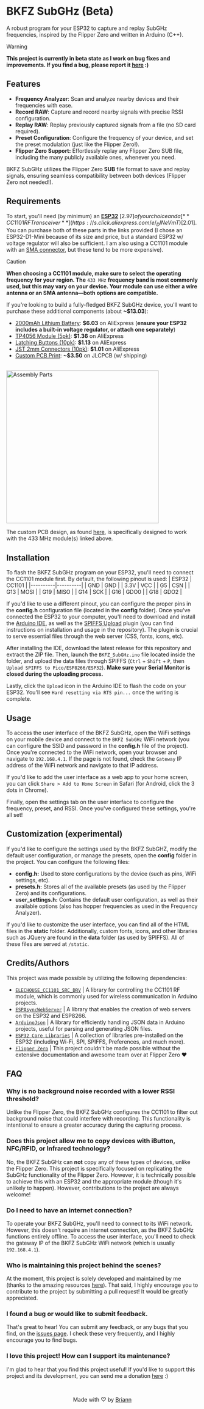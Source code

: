 # BKFZ SubGHz (Beta)
A robust program for your ESP32 to capture and replay SubGHz frequencies, inspired by the Flipper Zero and written in Arduino (C++).

> [!WARNING]
> **This project is currently in beta state as I work on bug fixes and improvements. If you find a bug, please report it <a href='https://github.com/BrianWalczak/BKFZ-SubGHz/issues'>here</a> :)**

## Features
- **Frequency Analyzer**: Scan and analyze nearby devices and their frequencies with ease.
- **Record RAW**: Capture and record nearby signals with precise RSSI configuration.
- **Replay RAW**: Replay previously captured signals from a file (no SD card required).
- **Preset Configuration**: Configure the frequency of your device, and set the preset modulation (just like the Flipper Zero!).
- **Flipper Zero Support:** Effortlessly replay any Flipper Zero SUB file, including the many publicly available ones, whenever you need.

BKFZ SubGHz utilizes the Flipper Zero **SUB** file format to save and replay signals, ensuring seamless compatibility between both devices (Flipper Zero not needed!).

## Requirements
To start, you'll need (by minimum) an [**ESP32**](https://s.click.aliexpress.com/e/_DCh9q31) [$2.97] of your choice and a [**CC1101 RF Transceiver**](https://s.click.aliexpress.com/e/_DlNeVmT) [$2.01]. You can purchase both of these parts in the links provided (I chose an ESP32-D1-Mini because of its size and price, but a standard ESP32 w/ voltage regulator will also be sufficient. I am also using a CC1101 module with an [SMA connector](https://s.click.aliexpress.com/e/_Dn4dKAr), but these tend to be more expensive).

> [!CAUTION]
> **When choosing a CC1101 module, make sure to select the operating frequency for your region. The** `433 MHz` **frequency band is most commonly used, but this may vary on your device. Your module can use either a wire antenna or an SMA antenna—both options are compatible.**

If you're looking to build a fully-fledged BKFZ SubGHz device, you'll want to purchase these additional components (about **~$13.03**):
- [2000mAh Lithium Battery](https://s.click.aliexpress.com/e/_DnKGR3V): **$6.03** on AliExpress (**ensure your ESP32 includes a built-in voltage regulator, or attach one separately**)
- [TP4056 Module (5pk)](https://s.click.aliexpress.com/e/_Dd8V8J1): **$1.36** on AliExpress
- [Latching Buttons (10pk)](https://s.click.aliexpress.com/e/_DkSsHEL): **$1.13** on AliExpress 
- [JST 2mm Connectors (10pk)](https://s.click.aliexpress.com/e/_DCTEiy7): **$1.01** on AliExpress 
- [Custom PCB Print](https://github.com/BrianWalczak/BKFZ-SubGHz/tree/main/KiCad_PCB#bkfz-subghz---kicad-pcb): **~$3.50** on JLCPCB (w/ shipping)
<br>
<img src="https://github.com/user-attachments/assets/beffe9a9-9035-4349-9055-57c599767048" alt="Assembly Parts" width="400"/>

The custom PCB design, as found [here](https://github.com/BrianWalczak/BKFZ-SubGHz/tree/main/KiCad_PCB#bkfz-subghz---kicad-pcb), is specifically designed to work with the 433 MHz module(s) linked above.

## Installation
To flash the BKFZ SubGHz program on your ESP32, you'll need to connect the CC1101 module first. By default, the following pinout is used:
| ESP32 | CC1101 |
|----------|----------|
| GND | GND |
| 3.3V | VCC |
| G5 | CSN |
| G13 | MOSI |
| G19 | MISO |
| G14 | SCK |
| G16 | GDO0 |
| G18 | GDO2 |

If you'd like to use a different pinout, you can configure the proper pins in the **config.h** configuration file (located in the **config** folder).
Once you've connected the ESP32 to your computer, you'll need to download and install the [Arduino IDE](https://www.arduino.cc/en/software), as well as the [SPIFFS Upload](https://github.com/espx-cz/arduino-spiffs-upload) plugin (you can find instructions on installation and usage in the repository). The plugin is crucial to serve essential files through the web server (CSS, fonts, icons, etc).

After installing the IDE, download the latest release for this repository and extract the ZIP file. Then, launch the `BKFZ_SubGHz.ino` file located inside the folder, and upload the data files through SPIFFS (`Ctrl` + `Shift` + `P`, then `Upload SPIFFS to Pico/ESP8266/ESP32`). **Make sure your Serial Monitor is closed during the uploading process.**

Lastly, click the `Upload` icon in the Arduino IDE to flash the code on your ESP32. You'll see `Hard resetting via RTS pin...` once the writing is complete.

## Usage
To access the user interface of the BKFZ SubGHz, open the WiFi settings on your mobile device and connect to the `BKFZ SubGHz` WiFi network (you can configure the SSID and password in the **config.h** file of the project). Once you're connected to the WiFi network, open your browser and navigate to `192.168.4.1`. If the page is not found, check the `Gateway` IP address of the WiFi network and navigate to that IP address.

If you'd like to add the user interface as a web app to your home screen, you can click `Share > Add to Home Screen` in Safari (for Android, click the 3 dots in Chrome).

Finally, open the settings tab on the user interface to configure the frequency, preset, and RSSI. Once you've configured these settings, you're all set!

## Customization (experimental)
If you'd like to configure the settings used by the BKFZ SubGHZ, modify the default user configuration, or manage the presets, open the **config** folder in the project. You can configure the following files:
- **config.h:** Used to store configurations by the device (such as pins, WiFi settings, etc).
- **presets.h:** Stores all of the available presets (as used by the Flipper Zero) and its configurations.
- **user_settings.h:** Contains the default user configuration, as well as their available options (also has hopper frequencies as used in the Frequency Analyzer).

If you'd like to customize the user interface, you can find all of the HTML files in the **static** folder. Additionally, custom fonts, icons, and other libraries such as JQuery are found in the **data** folder (as used by SPIFFS). All of these files are served at `/static`.

## Credits/Authors
This project was made possible by utilizing the following dependencies:
- [`ELECHOUSE_CC1101_SRC_DRV`](https://www.arduino.cc/reference/en/libraries/smartrc-cc1101-driver-lib/) | A library for controlling the CC1101 RF module, which is commonly used for wireless communication in Arduino projects.
- [`ESPAsyncWebServer`](https://www.arduino.cc/reference/en/libraries/espasyncwebserver/) | A library that enables the creation of web servers on the ESP32 and ESP8266.
- [`ArduinoJson`](https://www.arduino.cc/reference/en/libraries/arduinojson/) | A library for efficiently handling JSON data in Arduino projects, useful for parsing and generating JSON files.
- [`ESP32 Core Libraries`](https://github.com/espressif/arduino-esp32/tree/master/libraries) | A collection of libraries pre-installed on the ESP32 (including Wi-Fi, SPI, SPIFFS, Preferences, and much more).
- [`Flipper Zero`](https://github.com/flipperdevices/flipperzero-firmware) | This project couldn't be made possible without the extensive documentation and awesome team over at Flipper Zero ♥

## FAQ
### Why is no background noise recorded with a lower RSSI threshold?
Unlike the Flipper Zero, the BKFZ SubGHz configures the CC1101 to filter out background noise that could interfere with recording. This functionality is intentional to ensure a greater accuracy during the capturing process.

### Does this project allow me to copy devices with iButton, NFC/RFID, or Infrared technology?
No, the BKFZ SubGHz can **not** copy any of these types of devices, unlike the Flipper Zero. This project is specifically focused on replicating the SubGHz functionality of the Flipper Zero. However, it is technically possible to achieve this with an ESP32 and the appropriate module (though it's unlikely to happen). However, contributions to the project are always welcome!

### Do I need to have an internet connection?
To operate your BKFZ SubGHz, you'll need to connect to its WiFi network. However, this doesn't require an internet connection, as the BKFZ SubGHz functions entirely offline. To access the user interface, you'll need to check the gateway IP of the BKFZ SubGHz WiFi network (which is usually `192.168.4.1`).

### Who is maintaining this project behind the scenes?
At the moment, this project is solely developed and maintained by me (thanks to the amazing resources [here](#creditsauthors)). That said, I highly encourage you to contribute to the project by submitting a pull request! It would be greatly appreciated.

### I found a bug or would like to submit feedback.
That's great to hear! You can submit any feedback, or any bugs that you find, on the <a href='https://github.com/BrianWalczak/BKFZ-SubGHz/issues'>issues page</a>. I check these very frequently, and I highly encourage you to find bugs.

### I love this project! How can I support its maintenance?
I'm glad to hear that you find this project useful! If you'd like to support this project and its development, you can send me a donation <a href='https://ko-fi.com/brianwalczak'>here</a> :)

<br>
  <p align="center">Made with ♡ by <a href="https://www.brianwalczak.com">Briann</a></p>
